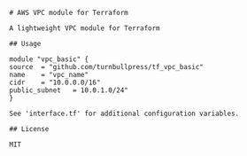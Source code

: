 

	# AWS VPC module for Terraform

	A lightweight VPC module for Terraform

	## Usage

	module "vpc_basic" { 
	source	= "github.com/turnbullpress/tf_vpc_basic"
	name	= "vpc_name"
	cidr	= "10.0.0.0/16"
	public_subnet	= 10.0.1.0/24"
	}

	See 'interface.tf' for additional configuration variables.

	## License

	MIT	
